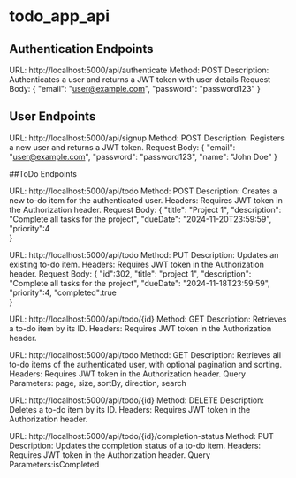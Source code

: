 # todo_app_api

## Authentication Endpoints
URL: http://localhost:5000/api/authenticate
Method: POST
Description: Authenticates a user and returns a JWT token with user details
Request Body: {
  "email": "user@example.com",
  "password": "password123"
}

## User Endpoints
URL: http://localhost:5000/api/signup
Method: POST
Description: Registers a new user and returns a JWT token.
Request Body: {
  "email": "user@example.com",
  "password": "password123",
  "name": "John Doe"
}

##ToDo Endpoints

URL: http://localhost:5000/api/todo
Method: POST
Description: Creates a new to-do item for the authenticated user.
Headers: Requires JWT token in the Authorization header.
Request Body: {
    "title": "Project 1",
    "description": "Complete all tasks for the project",
    "dueDate": "2024-11-20T23:59:59",
    "priority":4    
}

URL: http://localhost:5000/api/todo
Method: PUT
Description: Updates an existing to-do item.
Headers: Requires JWT token in the Authorization header.
Request Body: {
    "id":302,
    "title": "project 1",
    "description": "Complete all tasks for the project",
    "dueDate": "2024-11-18T23:59:59",
    "priority":4,
    "completed":true    
}

URL: http://localhost:5000/api/todo/{id}
Method: GET
Description: Retrieves a to-do item by its ID.
Headers: Requires JWT token in the Authorization header.

URL: http://localhost:5000/api/todo
Method: GET
Description: Retrieves all to-do items of the authenticated user, with optional pagination and sorting.
Headers: Requires JWT token in the Authorization header.
Query Parameters: page, size, sortBy, direction, search

URL: http://localhost:5000/api/todo/{id}
Method: DELETE
Description: Deletes a to-do item by its ID.
Headers: Requires JWT token in the Authorization header.

URL: http://localhost:5000/api/todo/{id}/completion-status
Method: PUT
Description: Updates the completion status of a to-do item.
Headers: Requires JWT token in the Authorization header.
Query Parameters:isCompleted
